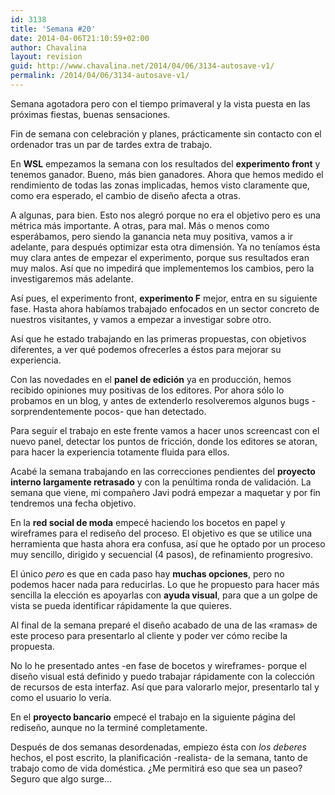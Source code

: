 ```yaml
---
id: 3138
title: 'Semana #20'
date: 2014-04-06T21:10:59+02:00
author: Chavalina
layout: revision
guid: http://www.chavalina.net/2014/04/06/3134-autosave-v1/
permalink: /2014/04/06/3134-autosave-v1/
---
```

Semana agotadora pero con el tiempo primaveral y la vista puesta en las próximas fiestas, buenas sensaciones.



Fin de semana con celebración y planes, prácticamente sin contacto con el ordenador tras un par de tardes extra de trabajo.

En **WSL** empezamos la semana con los resultados del **experimento front** y tenemos ganador. Bueno, más bien ganadores. Ahora que hemos medido el rendimiento de todas las zonas implicadas, hemos visto claramente que, como era esperado, el cambio de diseño afecta a otras. 

A algunas, para bien. Esto nos alegró porque no era el objetivo pero es una métrica más importante. A otras, para mal. Más o menos como esperábamos, pero siendo la ganancia neta muy positiva, vamos a ir adelante, para después optimizar esta otra dimensión. Ya no teníamos ésta muy clara antes de empezar el experimento, porque sus resultados eran muy malos. Así que no impedirá que implementemos los cambios, pero la investigaremos más adelante.

Así pues, el experimento front, **experimento F** mejor, entra en su siguiente fase. Hasta ahora habíamos trabajado enfocados en un sector concreto de nuestros visitantes, y vamos a empezar a investigar sobre otro.

Así que he estado trabajando en las primeras propuestas, con objetivos diferentes, a ver qué podemos ofrecerles a éstos para mejorar su experiencia.

Con las novedades en el **panel de edición** ya en producción, hemos recibido opiniones muy positivas de los editores. Por ahora sólo lo probamos en un blog, y antes de extenderlo resolveremos algunos bugs -sorprendentemente pocos- que han detectado.

Para seguir el trabajo en este frente vamos a hacer unos screencast con el nuevo panel, detectar los puntos de fricción, donde los editores se atoran, para hacer la experiencia totamente fluida para ellos.

Acabé la semana trabajando en las correcciones pendientes del **proyecto interno largamente retrasado** y con la penúltima ronda de validación. La semana que viene, mi compañero Javi podrá empezar a maquetar y por fin tendremos una fecha objetivo.

En la **red social de moda** empecé haciendo los bocetos en papel y wireframes para el rediseño del proceso. El objetivo es que se utilice una herramienta que hasta ahora era confusa, así que he optado por un proceso muy sencillo, dirigido y secuencial (4 pasos), de refinamiento progresivo. 

El único _pero_ es que en cada paso hay **muchas opciones**, pero no podemos hacer nada para reducirlas. Lo que he propuesto para hacer más sencilla la elección es apoyarlas con **ayuda visual**, para que a un golpe de vista se pueda identificar rápidamente la que quieres.

Al final de la semana preparé el diseño acabado de una de las «ramas» de este proceso para presentarlo al cliente y poder ver cómo recibe la propuesta.

No lo he presentado antes -en fase de bocetos y wireframes- porque el diseño visual está definido y puedo trabajar rápidamente con la colección de recursos de esta interfaz. Así que para valorarlo mejor, presentarlo tal y como el usuario lo vería.

En el **proyecto bancario** empecé el trabajo en la siguiente página del rediseño, aunque no la terminé completamente.

Después de dos semanas desordenadas, empiezo ésta con _los deberes_ hechos, el post escrito, la planificación -realista- de la semana, tanto de trabajo como de vida doméstica. ¿Me permitirá eso que sea un paseo? Seguro que algo surge&#8230;